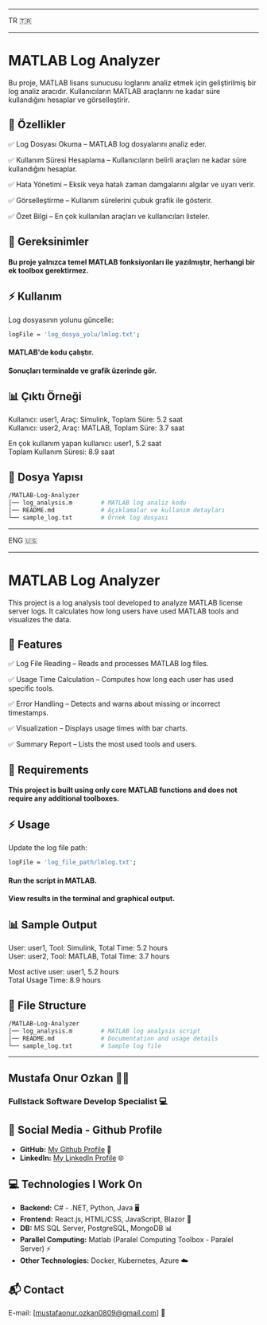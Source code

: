 -------------------------------------------------------------------

TR 🇹🇷

-------------------------------------------------------------------
# MATLAB Log Analyzer

Bu proje, MATLAB lisans sunucusu loglarını analiz etmek için geliştirilmiş bir log analiz aracıdır. Kullanıcıların MATLAB araçlarını ne kadar süre kullandığını hesaplar ve görselleştirir.

## 🚀 Özellikler

✅ Log Dosyası Okuma – MATLAB log dosyalarını analiz eder.

✅ Kullanım Süresi Hesaplama – Kullanıcıların belirli araçları ne kadar süre kullandığını hesaplar.

✅ Hata Yönetimi – Eksik veya hatalı zaman damgalarını algılar ve uyarı verir.

✅ Görselleştirme – Kullanım sürelerini çubuk grafik ile gösterir.

✅ Özet Bilgi – En çok kullanılan araçları ve kullanıcıları listeler.


## 📌 Gereksinimler

#### Bu proje yalnızca temel MATLAB fonksiyonları ile yazılmıştır, herhangi bir ek toolbox gerektirmez.

## ⚡ Kullanım

Log dosyasının yolunu güncelle:
```bash
logFile = 'log_dosya_yolu/lmlog.txt'; 
```
#### MATLAB'de kodu çalıştır.
#### Sonuçları terminalde ve grafik üzerinde gör.

## 📊 Çıktı Örneği

Kullanıcı: user1, Araç: Simulink, Toplam Süre: 5.2 saat  
Kullanıcı: user2, Araç: MATLAB, Toplam Süre: 3.7 saat  

En çok kullanım yapan kullanıcı: user1, 5.2 saat  
Toplam Kullanım Süresi: 8.9 saat  

## 📂 Dosya Yapısı
```bash
/MATLAB-Log-Analyzer
│── log_analysis.m        # MATLAB log analiz kodu
│── README.md             # Açıklamalar ve kullanım detayları
└── sample_log.txt        # Örnek log dosyası
```
-------------------------------------------------------------------

ENG 🇺🇸

-------------------------------------------------------------------

# MATLAB Log Analyzer

This project is a log analysis tool developed to analyze MATLAB license server logs. It calculates how long users have used MATLAB tools and visualizes the data.

## 🚀 Features

✅ Log File Reading – Reads and processes MATLAB log files.

✅ Usage Time Calculation – Computes how long each user has used specific tools.

✅ Error Handling – Detects and warns about missing or incorrect timestamps.

✅ Visualization – Displays usage times with bar charts.

✅ Summary Report – Lists the most used tools and users.


## 📌 Requirements

#### This project is built using only core MATLAB functions and does not require any additional toolboxes.

## ⚡ Usage

Update the log file path:

```bash
logFile = 'log_file_path/lmlog.txt'; 
```

#### Run the script in MATLAB.
#### View results in the terminal and graphical output.


## 📊 Sample Output

User: user1, Tool: Simulink, Total Time: 5.2 hours  
User: user2, Tool: MATLAB, Total Time: 3.7 hours  

Most active user: user1, 5.2 hours  
Total Usage Time: 8.9 hours 

## 📂 File Structure

```bash
/MATLAB-Log-Analyzer
│── log_analysis.m        # MATLAB log analysis script
│── README.md             # Documentation and usage details
└── sample_log.txt        # Sample log file
```

-----------------------------------------------------------


## **Mustafa Onur Ozkan** 👨‍💻
### **Fullstack Software Develop Specialist** 💻

## 🔗 Social Media - Github Profile
- **GitHub:** [My Github Profile](https://github.com/moozkan) 🚀
- **LinkedIn:** [My LinkedIn Profile](https://www.linkedin.com/in/mustafa-onur-özkan-5650511a4) 🌐

## 💻 Technologies I Work On
- **Backend:** C# - .NET, Python, Java 🖥️
- **Frontend:** React.js, HTML/CSS, JavaScript, Blazor 🌟
- **DB:** MS SQL Server, PostgreSQL, MongoDB 📊
- **Parallel Computing:** Matlab (Paralel Computing Toolbox - Paralel Server) ⚡
- **Other Technologies:** Docker, Kubernetes, Azure ☁️

## 📬 Contact
E-mail: [mustafaonur.ozkan0809@gmail.com] 📧
